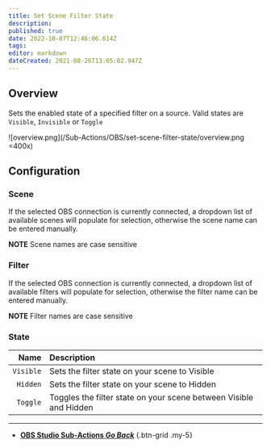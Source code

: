 ```yaml
---
title: Set Scene Filter State
description: 
published: true
date: 2022-10-07T12:46:06.614Z
tags: 
editor: markdown
dateCreated: 2021-08-26T13:05:02.947Z
---
```


## Overview
Sets the enabled state of a specified filter on a source. Valid states are `Visible`, `Invisible` or `Toggle`

![overview.png](/Sub-Actions/OBS/set-scene-filter-state/overview.png =400x)

## Configuration
### Scene
If the selected OBS connection is currently connected, a dropdown list of available scenes will populate for selection, otherwise the scene name can be entered manually.

**NOTE** Scene names are case sensitive 

### Filter
If the selected OBS connection is currently connected, a dropdown list of available filters will populate for selection, otherwise the filter name can be entered manually.

**NOTE** Filter names are case sensitive

### State
Name | Description
---:|:---
`Visible` | Sets the filter state on your scene to Visible
`Hidden` | Sets the filter state on your scene to Hidden
`Toggle` | Toggles the filter state on your scene between Visible and Hidden

---

- [<i class="mdi mdi-chevron-left"></i> **OBS Studio Sub-Actions *Go Back***](/en/Sub-Actions/OBS)
{.btn-grid .my-5}